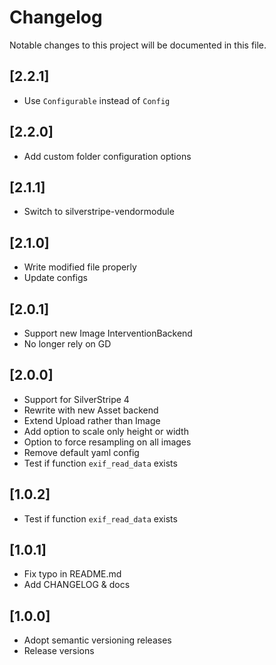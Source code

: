 # Changelog

Notable changes to this project will be documented in this file.

## [2.2.1]

- Use `Configurable` instead of `Config`


## [2.2.0]

- Add custom folder configuration options


## [2.1.1]

- Switch to silverstripe-vendormodule


## [2.1.0]

- Write modified file properly
- Update configs


## [2.0.1]

- Support new Image InterventionBackend
- No longer rely on GD


## [2.0.0]

- Support for SilverStripe 4
- Rewrite with new Asset backend
- Extend Upload rather than Image
- Add option to scale only height or width
- Option to force resampling on all images
- Remove default yaml config
- Test if function `exif_read_data` exists


## [1.0.2]

- Test if function `exif_read_data` exists


## [1.0.1]

- Fix typo in README.md
- Add CHANGELOG & docs


## [1.0.0]

- Adopt semantic versioning releases
- Release versions
